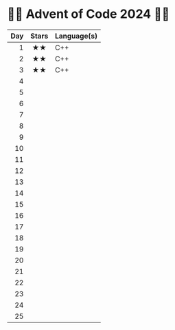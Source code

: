 # 🎄🎅️ Advent of Code 2024 🎅🎄
| Day | Stars | Language(s)    |
| --: | :--:  | :----------  |
|   1 | ★★  | C++ |
|   2 | ★★  | C++ |
|   3 | ★★  | C++ |
|   4 |     |       |
|   5 |     |       |
|   6 |     |       |
|   7 |     |       |
|   8 |     |       |
|   9 |     |       |
|  10 |     |       |
|  11 |     |       |
|  12 |     |       |
|  13 |     |       |
|  14 |     |       |
|  15 |     |       |
|  16 |     |       |
|  17 |     |       |
|  18 |     |       |
|  19 |     |       |
|  20 |     |       |
|  21 |     |       |
|  22 |     |       |
|  23 |     |       |
|  24 |     |       |
|  25 |     |       |
